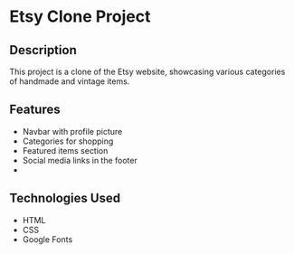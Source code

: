 # Etsy Clone Project

## Description
This project is a clone of the Etsy website, showcasing various categories of handmade and vintage items.

## Features
- Navbar with profile picture
- Categories for shopping
- Featured items section
- Social media links in the footer
- 
## Technologies Used
- HTML
- CSS
- Google Fonts
